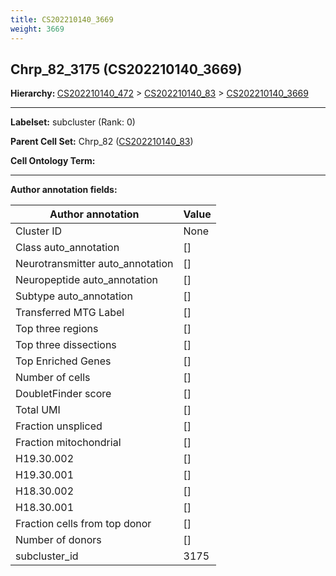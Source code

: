 ```yaml
---
title: CS202210140_3669
weight: 3669
---
```

## Chrp_82_3175 (CS202210140_3669)
<b>Hierarchy: </b>
[CS202210140_472](https://purl.brain-bican.org/taxonomy/CS202210140#CS202210140_472) >
[CS202210140_83](https://purl.brain-bican.org/taxonomy/CS202210140#CS202210140_83) >
[CS202210140_3669](https://purl.brain-bican.org/taxonomy/CS202210140#CS202210140_3669)

---


**Labelset:** subcluster (Rank: 0)

**Parent Cell Set:** Chrp_82 ([CS202210140_83](https://purl.brain-bican.org/taxonomy/CS202210140#CS202210140_83))



**Cell Ontology Term:** 

[MARKER GENES.]: #


---

[TRANSFERRED ANNOTATIONS.]: #


[AUTHOR ANNOTATION FIELDS.]: #


**Author annotation fields:**

| Author annotation | Value |
|-------------------|-------|
|Cluster ID|None|
|Class auto_annotation|[]|
|Neurotransmitter auto_annotation|[]|
|Neuropeptide auto_annotation|[]|
|Subtype auto_annotation|[]|
|Transferred MTG Label|[]|
|Top three regions|[]|
|Top three dissections|[]|
|Top Enriched Genes|[]|
|Number of cells|[]|
|DoubletFinder score|[]|
|Total UMI|[]|
|Fraction unspliced|[]|
|Fraction mitochondrial|[]|
|H19.30.002|[]|
|H19.30.001|[]|
|H18.30.002|[]|
|H18.30.001|[]|
|Fraction cells from top donor|[]|
|Number of donors|[]|
|subcluster_id|3175|
